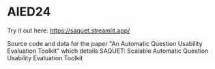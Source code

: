 # AIED24
Try it out here: https://saquet.streamlit.app/

Source code and data for the paper "An Automatic Question Usability Evaluation Toolkit" which details SAQUET: Scalable Automatic Question Usability Evaluation Toolkit 
